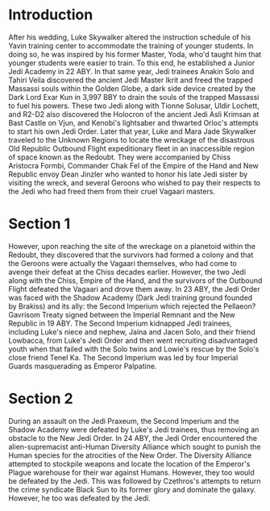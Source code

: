 # Introduction
After his wedding, Luke Skywalker altered the instruction schedule of his Yavin training center to accommodate the training of younger students.
In doing so, he was inspired by his former Master, Yoda, who'd taught him that younger students were easier to train.
To this end, he established a Junior Jedi Academy in 22 ABY.
In that same year, Jedi trainees Anakin Solo and Tahiri Veila discovered the ancient Jedi Master Ikrit and freed the trapped Massassi souls within the Golden Globe, a dark side device created by the Dark Lord Exar Kun in 3,997 BBY to drain the souls of the trapped Massassi to fuel his powers.
These two Jedi along with Tionne Solusar, Uldir Lochett, and R2-D2 also discovered the Holocron of the ancient Jedi Asli Krimsan at Bast Castle on Vjun, and Kenobi's lightsaber and thwarted Orloc's attempts to start his own Jedi Order.
Later that year, Luke and Mara Jade Skywalker traveled to the Unknown Regions to locate the wreckage of the disastrous Old Republic Outbound Flight expeditionary fleet in an inaccessible region of space known as the Redoubt.
They were accompanied by Chiss Aristocra Formbi, Commander Chak Fel of the Empire of the Hand and New Republic envoy Dean Jinzler who wanted to honor his late Jedi sister by visiting the wreck, and several Geroons who wished to pay their respects to the Jedi who had freed them from their cruel Vagaari masters.

# Section 1
However, upon reaching the site of the wreckage on a planetoid within the Redoubt, they discovered that the survivors had formed a colony and that the Geroons were actually the Vagaari themselves, who had come to avenge their defeat at the Chiss decades earlier.
However, the two Jedi along with the Chiss, Empire of the Hand, and the survivors of the Outbound Flight defeated the Vagaari and drove them away.
In 23 ABY, the Jedi Order was faced with the Shadow Academy (Dark Jedi training ground founded by Brakiss) and its ally: the Second Imperium which rejected the Pellaeon?
Gavrisom Treaty signed between the Imperial Remnant and the New Republic in 19 ABY.
The Second Imperium kidnapped Jedi trainees, including Luke's niece and nephew, Jaina and Jacen Solo, and their friend Lowbacca, from Luke's Jedi Order and then went recruiting disadvantaged youth when that failed with the Solo twins and Lowie's rescue by the Solo's close friend Tenel Ka.
The Second Imperium was led by four Imperial Guards masquerading as Emperor Palpatine.



# Section 2
During an assault on the Jedi Praxeum, the Second Imperium and the Shadow Academy were defeated by Luke's Jedi trainees, thus removing an obstacle to the New Jedi Order.
In 24 ABY, the Jedi Order encountered the alien-supremacist anti-Human Diversity Alliance which sought to punish the Human species for the atrocities of the New Order.
The Diversity Alliance attempted to stockpile weapons and locate the location of the Emperor's Plague warehouse for their war against Humans.
However, they too would be defeated by the Jedi.
This was followed by Czethros's attempts to return the crime syndicate Black Sun to its former glory and dominate the galaxy.
However, he too was defeated by the Jedi.